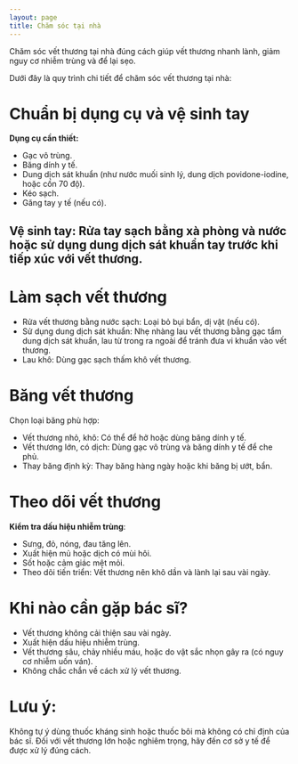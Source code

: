 ```yaml
---
layout: page
title: Chăm sóc tại nhà
---
```


Chăm sóc vết thương tại nhà đúng cách giúp vết thương nhanh lành, giảm nguy cơ nhiễm trùng và để lại sẹo. 

Dưới đây là quy trình chi tiết để chăm sóc vết thương tại nhà:

# Chuẩn bị dụng cụ và vệ sinh tay
**Dụng cụ cần thiết:**
- Gạc vô trùng.
- Băng dính y tế.
- Dung dịch sát khuẩn (như nước muối sinh lý, dung dịch povidone-iodine, hoặc cồn 70 độ).
- Kéo sạch.
- Găng tay y tế (nếu có).

## Vệ sinh tay: Rửa tay sạch bằng xà phòng và nước hoặc sử dụng dung dịch sát khuẩn tay trước khi tiếp xúc với vết thương.

# Làm sạch vết thương
- Rửa vết thương bằng nước sạch: Loại bỏ bụi bẩn, dị vật (nếu có).
- Sử dụng dung dịch sát khuẩn: Nhẹ nhàng lau vết thương bằng gạc tẩm dung dịch sát khuẩn, lau từ trong ra ngoài để tránh đưa vi khuẩn vào vết thương.
- Lau khô: Dùng gạc sạch thấm khô vết thương.

# Băng vết thương
Chọn loại băng phù hợp:
- Vết thương nhỏ, khô: Có thể để hở hoặc dùng băng dính y tế.
- Vết thương lớn, có dịch: Dùng gạc vô trùng và băng dính y tế để che phủ.
- Thay băng định kỳ: Thay băng hàng ngày hoặc khi băng bị ướt, bẩn.

# Theo dõi vết thương
**Kiểm tra dấu hiệu nhiễm trùng**:

- Sưng, đỏ, nóng, đau tăng lên.
- Xuất hiện mủ hoặc dịch có mùi hôi.
- Sốt hoặc cảm giác mệt mỏi.
- Theo dõi tiến triển: Vết thương nên khô dần và lành lại sau vài ngày.

# Khi nào cần gặp bác sĩ?
- Vết thương không cải thiện sau vài ngày.
- Xuất hiện dấu hiệu nhiễm trùng.
- Vết thương sâu, chảy nhiều máu, hoặc do vật sắc nhọn gây ra (có nguy cơ nhiễm uốn ván).
- Không chắc chắn về cách xử lý vết thương.

# Lưu ý:
Không tự ý dùng thuốc kháng sinh hoặc thuốc bôi mà không có chỉ định của bác sĩ.
Đối với vết thương lớn hoặc nghiêm trọng, hãy đến cơ sở y tế để được xử lý đúng cách.

